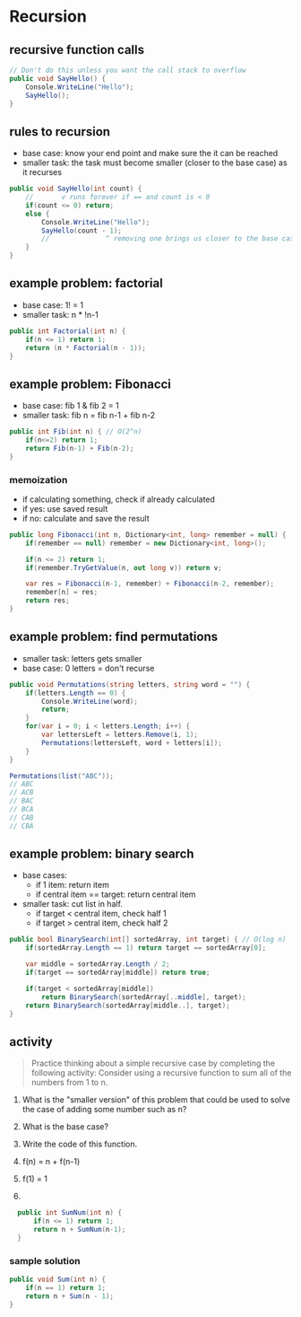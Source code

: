 # Recursion
## recursive function calls
```cs
// Don't do this unless you want the call stack to overflow
public void SayHello() {
    Console.WriteLine("Hello");
    SayHello();
}
```

## rules to recursion
- base case: know your end point and make sure the it can be reached
- smaller task: the task must become smaller (closer to the base case) as it recurses
```cs
public void SayHello(int count) {
    //       v runs forever if == and count is < 0 
    if(count <= 0) return;
    else {
        Console.WriteLine("Hello");
        SayHello(count - 1);
        //              ^ removing one brings us closer to the base case
    }
}
```

## example problem: factorial
- base case: 1! = 1
- smaller task: n * !n-1
```cs
public int Factorial(int n) {
    if(n <= 1) return 1;
    return (n * Factorial(n - 1));
}
```

## example problem: Fibonacci
- base case: fib 1 & fib 2 = 1
- smaller task: fib n = fib n-1 + fib n-2
```cs
public int Fib(int n) { // O(2^n)
    if(n<=2) return 1;
    return Fib(n-1) + Fib(n-2);
}
```

### memoization
- if calculating something, check if already calculated
- if yes: use saved result
- if no: calculate and save the result

```cs
public long Fibonacci(int n, Dictionary<int, long> remember = null) {
    if(remember == null) remember = new Dictionary<int, long>();

    if(n <= 2) return 1;
    if(remember.TryGetValue(n, out long v)) return v;

    var res = Fibonacci(n-1, remember) + Fibonacci(n-2, remember);
    remember[n] = res;
    return res;
}
```

## example problem: find permutations
- smaller task: letters gets smaller
- base case: 0 letters = don't recurse
```cs
public void Permutations(string letters, string word = "") {
    if(letters.Length == 0) {
        Console.WriteLine(word);
        return;
    }
    for(var i = 0; i < letters.Length; i++) {
        var lettersLeft = letters.Remove(i, 1);
        Permutations(lettersLeft, word + letters[i]);
    }
}

Permutations(list("ABC"));
// ABC
// ACB
// BAC
// BCA
// CAB
// CBA
```

## example problem: binary search
- base cases: 
  - if 1 item: return item
  - if central item == target: return central item
- smaller task: cut list in half. 
  - if target < central item, check half 1
  - if target > central item, check half 2
```cs
public bool BinarySearch(int[] sortedArray, int target) { // O(log n)
    if(sortedArray.Length == 1) return target == sortedArray[0];

    var middle = sortedArray.Length / 2;
    if(target == sortedArray[middle]) return true;

    if(target < sortedArray[middle]) 
        return BinarySearch(sortedArray[..middle], target);
    return BinarySearch(sortedArray[middle..], target);
}
```

## activity
> Practice thinking about a simple recursive case by completing the following activity:
> Consider using a recursive function to sum all of the numbers from 1 to n.
1. What is the "smaller version" of this problem that could be used to solve the case of adding some number such as n?
2. What is the base case?
3. Write the code of this function.

1. f(n) = n + f(n-1) 
2. f(1) = 1
3. 
  ```cs
    public int SumNum(int n) {
        if(n <= 1) return 1;
        return n + SumNum(n-1);
    }
  ```

### sample solution
```cs
public void Sum(int n) {
    if(n == 1) return 1;
    return n + Sum(n - 1);
}
```
